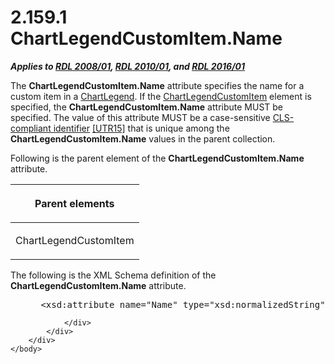 <html dir="LTR" xmlns:mshelp="http://msdn.microsoft.com/mshelp" xmlns:ddue="http://ddue.schemas.microsoft.com/authoring/2003/5" xmlns:xlink="http://www.w3.org/1999/xlink" xmlns:tool="http://www.microsoft.com/tooltip">
    <head>
        <meta http-equiv="Content-Type" content="text/html; CHARSET=utf-8"></meta>
        <meta name="save" content="history"></meta>
        <title>2.159.1 ChartLegendCustomItem.Name</title>
        <xml>
            <mshelp:toctitle title="2.159.1 ChartLegendCustomItem.Name"></mshelp:toctitle>
            <mshelp:rltitle title="[MS-RDL]: ChartLegendCustomItem.Name"></mshelp:rltitle>
            <mshelp:keyword index="A" term="0f221851-20c2-4eef-92b8-4b61424b1c7f"></mshelp:keyword>
            <mshelp:attr name="DCSext.ContentType" value="open specification"></mshelp:attr>
            <mshelp:attr name="AssetID" value="0f221851-20c2-4eef-92b8-4b61424b1c7f"></mshelp:attr>
            <mshelp:attr name="TopicType" value="kbRef"></mshelp:attr>
            <mshelp:attr name="DCSext.Title" value="[MS-RDL]: ChartLegendCustomItem.Name" />
        </xml>
    </head>
    <body>
        <div id="header">
            <h1 class="heading">2.159.1 ChartLegendCustomItem.Name</h1>
        </div>
        <div id="mainSection">
            <div id="mainBody">
                <div id="allHistory" class="saveHistory"></div>
                <div id="sectionSection0" class="section" name="collapseableSection">
                    

<p><b><i>Applies to </i></b><a href="1e855f94-4617-47e4-b89e-0856c6cb420f.htm"><b><i>RDL 2008/01</i></b></a><b><i>,
</i></b><a href="3428e690-a348-4ec7-8a6a-8efb42d2cdee.htm"><b><i>RDL 2010/01</i></b></a><b><i>,
and </i></b><a href="52ce3983-2bfc-4e72-9359-42aaf5fe4509.htm"><b><i>RDL 2016/01</i></b></a></p>

<p>The <b>ChartLegendCustomItem.Name</b> attribute specifies
the name for a custom item in a <a href="68a0757c-8f1a-42b9-9473-ccedd40029fb.htm">ChartLegend</a>. If the <a href="1fd4c1e5-6e69-4393-aa6b-397d0835b386.htm">ChartLegendCustomItem</a>
element is specified, the <b>ChartLegendCustomItem.Name</b> attribute MUST be
specified. The value of this attribute MUST be a case-sensitive <a href="b2482b3f-74ab-4ca8-a9e5-c07955011743.htm#gt_cb2ad790-a668-429f-84fa-f3dd67517e9b">CLS-compliant identifier</a> <a href="https://go.microsoft.com/fwlink/?LinkId=147989">[UTR15]</a> that is
unique among the <b>ChartLegendCustomItem.Name</b> values in the parent
collection.</p>

<p>Following is the parent element of the <b>ChartLegendCustomItem.Name</b>
attribute.</p>

<table>
 <thead>
  <tr>
   <th>
   <p>Parent elements</p>
   </th>
  </tr>
 </thead>
 <tr>
  <td>
  <p>ChartLegendCustomItem </p>
  </td>
 </tr>
</table>

<p>The following is the XML Schema definition of the <b>ChartLegendCustomItem.Name</b>
attribute.</p>

<dl>
<dd>
<div><pre> &lt;xsd:attribute name=&quot;Name&quot; type=&quot;xsd:normalizedString&quot; use=&quot;required&quot; /&gt;
</pre></div>
</dd></dl>


                </div>
            </div>
        </div>
    </body>
</html>